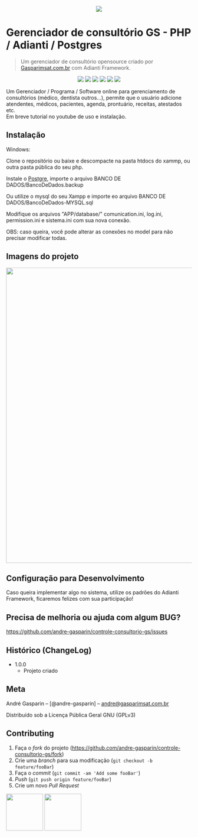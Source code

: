 <p align="center">
  <a href="https://sistemas.gasparimsat.com.br" target="_blank" rel="noopener">
    <img src="http://sistemas.gasparimsat.com.br/images/logo-cidadedigital-topo.png"> 
  </a>
</p>

# Gerenciador de consultório GS - PHP / Adianti / Postgres 
> Um gerenciador de consultório opensource criado por <a href="https://sistemas.gasparimsat.com.br" target="_blank" rel="noopener">Gasparimsat.com.br</a> com Adianti Framework.

<p align="center">
<img src="https://img.shields.io/badge/VERSÃO-1.0.0-green">
<img src="https://img.shields.io/badge/Licença-GNU 3.0-success">
<img src="https://img.shields.io/badge/PHP-GasparimSat-blue">
<img src="https://img.shields.io/badge/PHP-Adianti-blue">
<img src="https://img.shields.io/badge/PHP->7.2-blueviolet">
<img src="https://img.shields.io/badge/PHP-PostgreSQL-blueviolet">
</p>

Um Gerenciador / Programa / Software online para gerenciamento de consultórios (médico, dentista outros...), permite que o usuário adicione atendentes, médicos, pacientes, agenda, prontuário, receitas, atestados etc.<br>
Em breve tutorial no youtube de uso e instalação.





## Instalação

Windows:

Clone o repositório ou baixe e descompacte na pasta htdocs do xammp, ou outra pasta pública do seu php.

Instale o <a href="https://www.postgresql.org/download/">Postgre</a>, importe o arquivo BANCO DE DADOS/BancoDeDados.backup

Ou utilize o mysql do seu Xampp e importe eo arquivo BANCO DE DADOS/BancoDeDados-MYSQL.sql

Modifique os arquivos "APP/database/" comunication.ini, log.ini, permission.ini e sistema.ini com sua nova conexão.

OBS: caso queira, você pode alterar as conexões no model para não precisar modificar todas.

## Imagens do projeto


<img src="http://sistemas.gasparimsat.com.br/images/consultoriogs.jpg" width="800">

## Configuração para Desenvolvimento

Caso queira implementar algo no sistema, utilize os padrões do Adianti Framework, ficaremos felizes com sua participação!

## Precisa de melhoria ou ajuda com algum BUG?

<a href="https://github.com/andre-gasparin/controle-consultorio-gs/issues">https://github.com/andre-gasparin/controle-consultorio-gs/issues</a>


## Histórico (ChangeLog)

* 1.0.0
    * Projeto criado

## Meta

André Gasparin – [@andre-gasparin] – andre@gasparimsat.com.br

Distribuído sob a Licença Pública Geral GNU (GPLv3) 


## Contributing

1. Faça o _fork_ do projeto (<https://github.com/andre-gasparin/controle-consultorio-gs/fork>)
2. Crie uma _branch_ para sua modificação (`git checkout -b feature/fooBar`)
3. Faça o _commit_ (`git commit -am 'Add some fooBar'`)
4. _Push_ (`git push origin feature/fooBar`)
5. Crie um novo _Pull Request_

  <a href="https://sistemas.gasparimsat.com.br" target="_blank" rel="noopener"><img src="http://gasparimsat.com.br/wp-content/uploads/2011/05/logogs.png" width="100"></a>
      <img src="https://www.adianti.com.br/images/logo_full.svg" width="100">